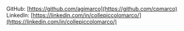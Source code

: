 GitHub: [https://github.com/agimarco](https://github.com/cpmarco)  
LinkedIn: [https://linkedin.com/in/collepiccolomarco/](https://linkedin.com/in/collepiccolomarco/)

